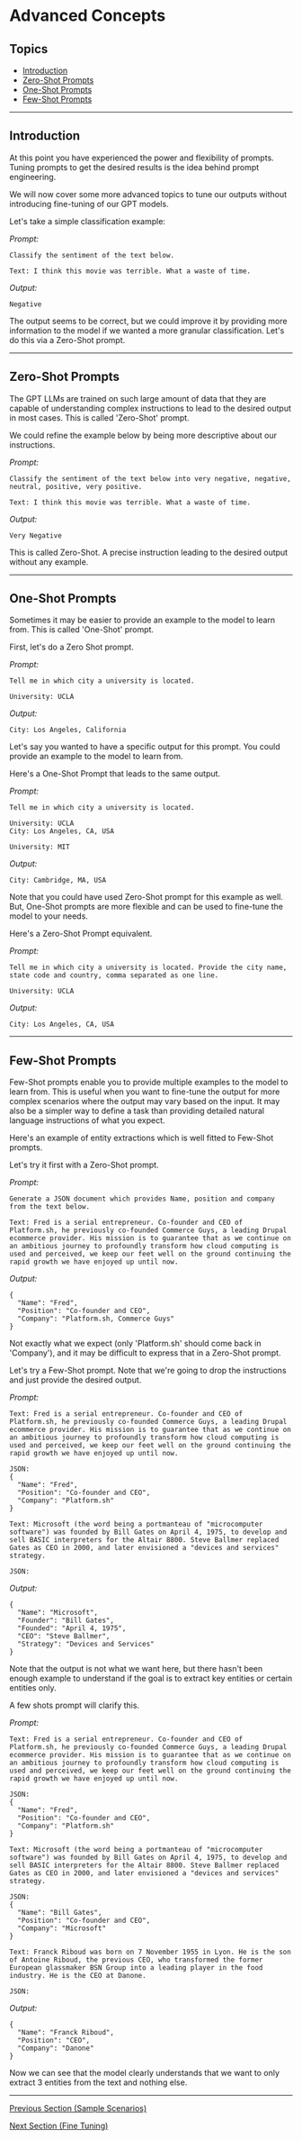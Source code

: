 # Advanced Concepts

## Topics

  - [Introduction](#introduction)
  - [Zero-Shot Prompts](#zero-shot-prompts)
  - [One-Shot Prompts](#one-shot-prompts)
  - [Few-Shot Prompts](#few-shot-prompts)

---

## Introduction

At this point you have experienced the power and flexibility of prompts. Tuning prompts to get the desired results is the idea behind prompt engineering.

We will now cover some more advanced topics to tune our outputs without introducing fine-tuning of our GPT models.

Let's take a simple classification example:

*Prompt:*
```
Classify the sentiment of the text below.

Text: I think this movie was terrible. What a waste of time.
```

*Output:*
```
Negative
```

The output seems to be correct, but we could improve it by providing more information to the model if we wanted a more granular classification. Let's do this via a Zero-Shot prompt.

---

## Zero-Shot Prompts

The GPT LLMs are trained on such large amount of data that they are capable of understanding complex instructions to lead to the desired output in most cases. This is called 'Zero-Shot' prompt.

We could refine the example below by being more descriptive about our instructions.

*Prompt:*
```
Classify the sentiment of the text below into very negative, negative, neutral, positive, very positive.

Text: I think this movie was terrible. What a waste of time.
```

*Output:*
```
Very Negative
```

This is called Zero-Shot. A precise instruction leading to the desired output without any example.

---

## One-Shot Prompts

Sometimes it may be easier to provide an example to the model to learn from. This is called 'One-Shot' prompt.

First, let's do a Zero Shot prompt.

*Prompt:*
```
Tell me in which city a university is located.

University: UCLA
```

*Output:*
```
City: Los Angeles, California
```

Let's say you wanted to have a specific output for this prompt. You could provide an example to the model to learn from.

Here's a One-Shot Prompt that leads to the same output.

*Prompt:*
```
Tell me in which city a university is located.

University: UCLA
City: Los Angeles, CA, USA

University: MIT
```

*Output:*
```
City: Cambridge, MA, USA
```

Note that you could have used Zero-Shot prompt for this example as well. But, One-Shot prompts are more flexible and can be used to fine-tune the model to your needs.

Here's a Zero-Shot Prompt equivalent.

*Prompt:*
```
Tell me in which city a university is located. Provide the city name, state code and country, comma separated as one line.

University: UCLA
```

*Output:*
```
City: Los Angeles, CA, USA
```

---

## Few-Shot Prompts

Few-Shot prompts enable you to provide multiple examples to the model to learn from. This is useful when you want to fine-tune the output for more complex scenarios where the output may vary based on the input. It may also be a simpler way to define a task than providing detailed natural language instructions of what you expect.

Here's an example of entity extractions which is well fitted to Few-Shot prompts.

Let's try it first with a Zero-Shot prompt.

*Prompt:*
```
Generate a JSON document which provides Name, position and company from the text below.

Text: Fred is a serial entrepreneur. Co-founder and CEO of Platform.sh, he previously co-founded Commerce Guys, a leading Drupal ecommerce provider. His mission is to guarantee that as we continue on an ambitious journey to profoundly transform how cloud computing is used and perceived, we keep our feet well on the ground continuing the rapid growth we have enjoyed up until now.
```

*Output:*
```
{
  "Name": "Fred",
  "Position": "Co-founder and CEO",
  "Company": "Platform.sh, Commerce Guys"
}
```

Not exactly what we expect (only 'Platform.sh' should come back in 'Company'), and it may be difficult to express that in a Zero-Shot prompt. 

Let's try a Few-Shot prompt. Note that we're going to drop the instructions and just provide the desired output.

*Prompt:*
```
Text: Fred is a serial entrepreneur. Co-founder and CEO of Platform.sh, he previously co-founded Commerce Guys, a leading Drupal ecommerce provider. His mission is to guarantee that as we continue on an ambitious journey to profoundly transform how cloud computing is used and perceived, we keep our feet well on the ground continuing the rapid growth we have enjoyed up until now.

JSON:
{
  "Name": "Fred",
  "Position": "Co-founder and CEO",
  "Company": "Platform.sh"
}

Text: Microsoft (the word being a portmanteau of "microcomputer software") was founded by Bill Gates on April 4, 1975, to develop and sell BASIC interpreters for the Altair 8800. Steve Ballmer replaced Gates as CEO in 2000, and later envisioned a "devices and services" strategy.

JSON:
```

*Output:*
```
{
  "Name": "Microsoft",
  "Founder": "Bill Gates",
  "Founded": "April 4, 1975",
  "CEO": "Steve Ballmer",
  "Strategy": "Devices and Services"
}
```

Note that the output is not what we want here, but there hasn't been enough example to understand if the goal is to extract key entities or certain entities only.

A few shots prompt will clarify this.

*Prompt:*
```
Text: Fred is a serial entrepreneur. Co-founder and CEO of Platform.sh, he previously co-founded Commerce Guys, a leading Drupal ecommerce provider. His mission is to guarantee that as we continue on an ambitious journey to profoundly transform how cloud computing is used and perceived, we keep our feet well on the ground continuing the rapid growth we have enjoyed up until now.

JSON:
{
  "Name": "Fred",
  "Position": "Co-founder and CEO",
  "Company": "Platform.sh"
}

Text: Microsoft (the word being a portmanteau of "microcomputer software") was founded by Bill Gates on April 4, 1975, to develop and sell BASIC interpreters for the Altair 8800. Steve Ballmer replaced Gates as CEO in 2000, and later envisioned a "devices and services" strategy.

JSON:
{
  "Name": "Bill Gates",
  "Position": "Co-founder and CEO",
  "Company": "Microsoft"
}

Text: Franck Riboud was born on 7 November 1955 in Lyon. He is the son of Antoine Riboud, the previous CEO, who transformed the former European glassmaker BSN Group into a leading player in the food industry. He is the CEO at Danone.

JSON:
```

*Output:*
```
{
  "Name": "Franck Riboud",
  "Position": "CEO",
  "Company": "Danone"
}
```
Now we can see that the model clearly understands that we want to only extract 3 entities from the text and nothing else.

---

[Previous Section (Sample Scenarios)](./02_Sample_Scenarios/01_Text_Summarization.md)

[Next Section (Fine Tuning)](./04_Fine_Tuning.md)